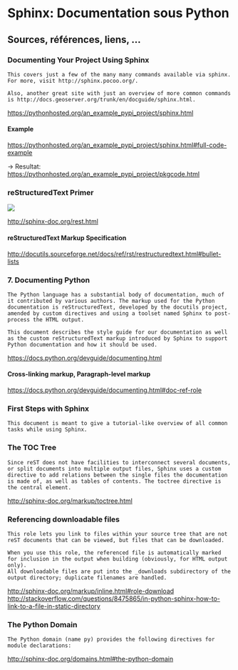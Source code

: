 # Sphinx: Documentation sous Python

## Sources, références, liens, ...

### Documenting Your Project Using Sphinx
```
This covers just a few of the many many commands available via sphinx. For more, visit http://sphinx.pocoo.org/.

Also, another great site with just an overview of more common commands is http://docs.geoserver.org/trunk/en/docguide/sphinx.html.
```
https://pythonhosted.org/an_example_pypi_project/sphinx.html

#### Example
https://pythonhosted.org/an_example_pypi_project/sphinx.html#full-code-example

-> Resultat: https://pythonhosted.org/an_example_pypi_project/pkgcode.html

### reStructuredText Primer
![](http://sphinx-doc.org/_static/sphinxheader.png)

http://sphinx-doc.org/rest.html

#### reStructuredText Markup Specification
http://docutils.sourceforge.net/docs/ref/rst/restructuredtext.html#bullet-lists

### 7. Documenting Python
```
The Python language has a substantial body of documentation, much of it contributed by various authors. The markup used for the Python documentation is reStructuredText, developed by the docutils project, amended by custom directives and using a toolset named Sphinx to post-process the HTML output.

This document describes the style guide for our documentation as well as the custom reStructuredText markup introduced by Sphinx to support Python documentation and how it should be used.
```
https://docs.python.org/devguide/documenting.html

#### Cross-linking markup, Paragraph-level markup
https://docs.python.org/devguide/documenting.html#doc-ref-role

### First Steps with Sphinx
```
This document is meant to give a tutorial-like overview of all common tasks while using Sphinx.
```

### The TOC Tree
```
Since reST does not have facilities to interconnect several documents, or split documents into multiple output files, Sphinx uses a custom directive to add relations between the single files the documentation is made of, as well as tables of contents. The toctree directive is the central element.
```
http://sphinx-doc.org/markup/toctree.html

### Referencing downloadable files
```
This role lets you link to files within your source tree that are not reST documents that can be viewed, but files that can be downloaded.

When you use this role, the referenced file is automatically marked for inclusion in the output when building (obviously, for HTML output only).
All downloadable files are put into the _downloads subdirectory of the output directory; duplicate filenames are handled.
```

http://sphinx-doc.org/markup/inline.html#role-download
http://stackoverflow.com/questions/8475865/in-python-sphinx-how-to-link-to-a-file-in-static-directory

### The Python Domain
`The Python domain (name py) provides the following directives for module declarations:`

http://sphinx-doc.org/domains.html#the-python-domain
